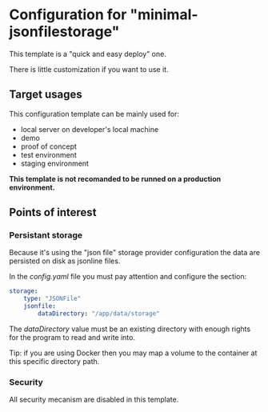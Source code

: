 # Configuration for "minimal-jsonfilestorage"

This template is a "quick and easy deploy" one.

There is little customization if you want to use it.


## Target usages

This configuration template can be mainly used for:

- local server on developer's local machine
- demo
- proof of concept
- test environment
- staging environment


**This template is not recomanded to be runned on a production environment.**


## Points of interest

### Persistant storage

Because it's using the "json file" storage provider configuration the data are persisted on disk as jsonline files.

In the *config.yaml* file you must pay attention and configure the section:

```yaml
storage:
    type: "JSONFile"
    jsonfile:
        dataDirectory: "/app/data/storage"
```

The *dataDirectory* value must be an existing directory with enough rights for the program to read and write into.

Tip: if you are using Docker then you may map a volume to the container at this specific directory path.


### Security

All security mecanism are disabled in this template.
